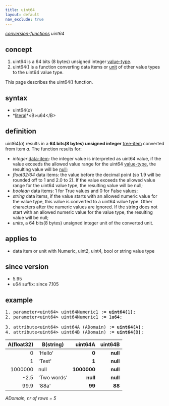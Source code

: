 ```yaml
---
title: uint64
layout: default
nav_exclude: true
---
```

*[conversion-functions](conversion-functions) uint64*

## concept

1. uint64 is a 64 bits (8 bytes) unsigned integer [value-type](value-type).
2. uint64() is a function converting data items or [unit](unit) of other value types to the uint64 value type.

This page describes the uint64() function.

## syntax

- uint64(*a*)
- *[literal](https://en.wikipedia.org/wiki/Literal_(computer_programming))*<B>u64</B>

## definition

uint64(*a*) results in a **64 bits(8 bytes) unsigned integer** [tree-item](tree-item) converted from item *a*. The function results for:

- *integer* [data-item](data-item): the integer value is interpreted as uint64 value, if the value exceeds the allowed value range for the uint64 [value-type](value-type), the resulting value will be [null](null);
- *float32/64* data items: the value before the decimal point (so 1.9 will be rounded off to 1 and 2.0 to 2). If the value exceeds the allowed value range for the uint64 value type, the resulting value will be null;
- *boolean* data items: 1 for True values and 0 for False values;
- *string* data items, if the value starts with an allowed numeric value for the value type, this value is converted to a uint64 value type. Other characters after the numeric values are ignored. If the string does not start with an allowed numeric value for the value type, the resulting value will be null;
- *units*, a 64 bits(8 bytes) unsigned integer unit of the converted unit.

## applies to

- data item or unit with Numeric, uint2, uint4, bool or string value type

## since version

- 5.95
- u64 suffix: since 7.105

## example

<pre>
1. parameter&lt;uint64&gt; uint64Numeric1 := <B>uint64(</B>1<B>)</B>;
2. parameter&lt;uint64&gt; uint64Numeric1 := 1<B>u64</B>;

3. attribute&lt;uint64&gt; uint64A (ADomain) := <B>uint64(</B>A<B>)</B>;
4. attribute&lt;uint64&gt; uint64B (ADomain) := <B>uint64(</B>B<B>)</B>;
</pre>

| A(float32) | B(string)   | **uint64A** | **uint64B** |
|-----------:|-------------|------------:|------------:|
| 0          | 'Hello'     | **0**       | **null**    |
| 1          | 'Test'      | **1**       | **null**    |
| 1000000    | null        | **1000000** | **null**    |
| -2.5       | 'Two words' | **null**    | **null**    |
| 99.9       | '88a'       | **99**      | **88**      |

*ADomain, nr of rows = 5*